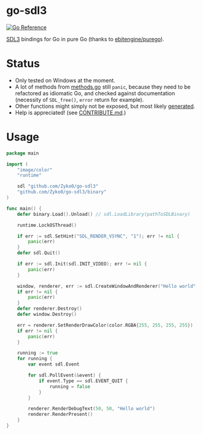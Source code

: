 # go-sdl3

[![Go Reference](https://pkg.go.dev/badge/github.com/zyko0/go-sdl3.svg)](https://pkg.go.dev/github.com/zyko0/go-sdl3)

[SDL3](https://wiki.libsdl.org/SDL3/FrontPage) bindings for Go in pure Go (thanks to [ebitengine/purego](https://github.com/ebitengine/purego)).

# Status

- Only tested on Windows at the moment.
- A lot of methods from [methods.go](methods.go) still `panic`, because they need to be refactored as idiomatic Go, and checked against documentation (necessity of `SDL_free()`, `error` return for example).
- Other functions might simply not be exposed, but most likely [generated](sdl_functions.gen_impl.go).
- Help is appreciated! (see [CONTRIBUTE.md](CONTRIBUTE.md).)

# Usage

```go
package main

import (
	"image/color"
	"runtime"

	sdl "github.com/Zyko0/go-sdl3"
	"github.com/Zyko0/go-sdl3/binary"
)

func main() {
	defer binary.Load().Unload() // sdl.LoadLibrary(pathToSDLBinary)

	runtime.LockOSThread()

	if err := sdl.SetHint("SDL_RENDER_VSYNC", "1"); err != nil {
		panic(err)
	}
	defer sdl.Quit()

	if err := sdl.Init(sdl.INIT_VIDEO); err != nil {
		panic(err)
	}

	window, renderer, err := sdl.CreateWindowAndRenderer("Hello world", 500, 500, 0)
	if err != nil {
		panic(err)
	}
	defer renderer.Destroy()
	defer window.Destroy()

	err = renderer.SetRenderDrawColor(color.RGBA{255, 255, 255, 255})
	if err != nil {
		panic(err)
	}

	running := true
	for running {
		var event sdl.Event

		for sdl.PollEvent(&event) {
			if event.Type == sdl.EVENT_QUIT {
				running = false
			}
		}

		renderer.RenderDebugText(50, 50, "Hello world")
		renderer.RenderPresent()
	}
}
```